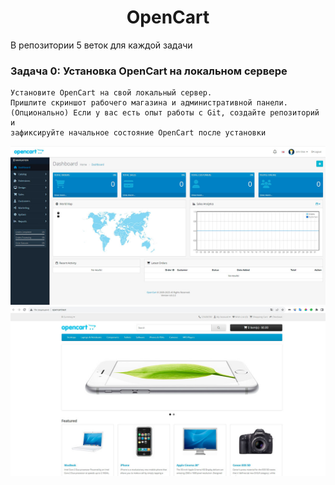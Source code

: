 
<h1 align="center">OpenCart</h1>

В репозитории 5 веток для каждой задачи

### Задача 0: Установка OpenCart на локальном сервере
```
Установите OpenCart на свой локальный сервер.
Пришлите скриншот рабочего магазина и административной панели.
(Опционально) Если у вас есть опыт работы с Git, создайте репозиторий и
зафиксируйте начальное состояние OpenCart после установки
```
![Admin panel](Dashboard.jpg)
![Admin panel](Store.jpg)
